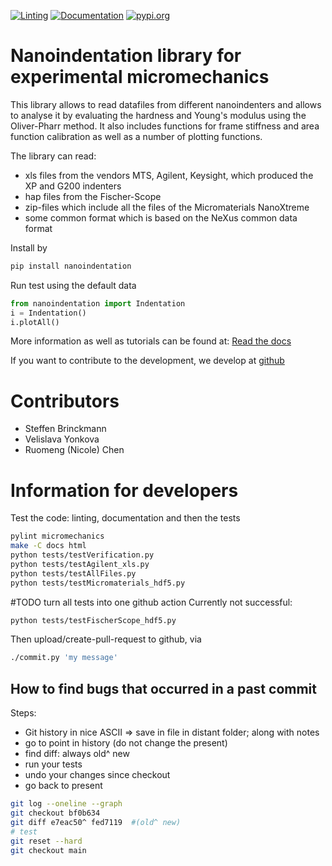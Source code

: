 [![Linting](https://github.com/micromechanics/micromechanics/actions/workflows/pylint.yml/badge.svg)](https://github.com/micromechanics/micromechanics/actions/workflows/pylint.yml)
[![Documentation](https://github.com/micromechanics/micromechanics/actions/workflows/docs.yml/badge.svg)](https://github.com/micromechanics/micromechanics/actions/workflows/docs.yml)
[![pypi.org](https://github.com/micromechanics/micromechanics/actions/workflows/pypi.yml/badge.svg)](https://github.com/micromechanics/micromechanics/actions/workflows/pypi.yml)

# Nanoindentation library for experimental micromechanics
This library allows to read datafiles from different nanoindenters and allows to analyse it by evaluating the hardness and Young's modulus using the Oliver-Pharr method. It also includes functions for frame stiffness and area function calibration as well as a number of plotting functions.

The library can read:
- xls files from the vendors MTS, Agilent, Keysight, which produced the XP and G200 indenters
- hap files from the Fischer-Scope
- zip-files which include all the files of the Micromaterials NanoXtreme
- some common format which is based on the NeXus common data format

Install by
``` bash
pip install nanoindentation
```

Run test using the default data
``` python
from nanoindentation import Indentation
i = Indentation()
i.plotAll()
```

More information as well as tutorials can be found at: [Read the docs](https://micromechanics.github.io/micromechanics/)

If you want to contribute to the development, we develop at [github](https://github.com/micromechanics/micromechanics)


# Contributors
- Steffen Brinckmann
- Velislava Yonkova
- Ruomeng (Nicole) Chen


# Information for developers
Test the code: linting, documentation and then the tests
``` bash
pylint micromechanics
make -C docs html
python tests/testVerification.py
python tests/testAgilent_xls.py
python tests/testAllFiles.py
python tests/testMicromaterials_hdf5.py
```

#TODO turn all tests into one github action
Currently not successful:
``` bash
python tests/testFischerScope_hdf5.py
```

Then upload/create-pull-request to github, via
``` bash
./commit.py 'my message'
```

## How to find bugs that occurred in a past commit
Steps:
- Git history in nice ASCII  => save in file in distant folder; along with notes
- go to point in history (do not change the present)
- find diff: always old^ new
- run your tests
- undo your changes since checkout
- go back to present

``` bash
git log --oneline --graph
git checkout bf0b634
git diff e7eac50^ fed7119  #(old^ new)
# test
git reset --hard
git checkout main
```

